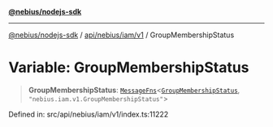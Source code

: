 [**@nebius/nodejs-sdk**](../../../../../README.md)

***

[@nebius/nodejs-sdk](../../../../../README.md) / [api/nebius/iam/v1](../README.md) / GroupMembershipStatus

# Variable: GroupMembershipStatus

> **GroupMembershipStatus**: [`MessageFns`](../../../../../runtime/protos/core/interfaces/MessageFns.md)\<[`GroupMembershipStatus`](../interfaces/GroupMembershipStatus.md), `"nebius.iam.v1.GroupMembershipStatus"`\>

Defined in: src/api/nebius/iam/v1/index.ts:11222
